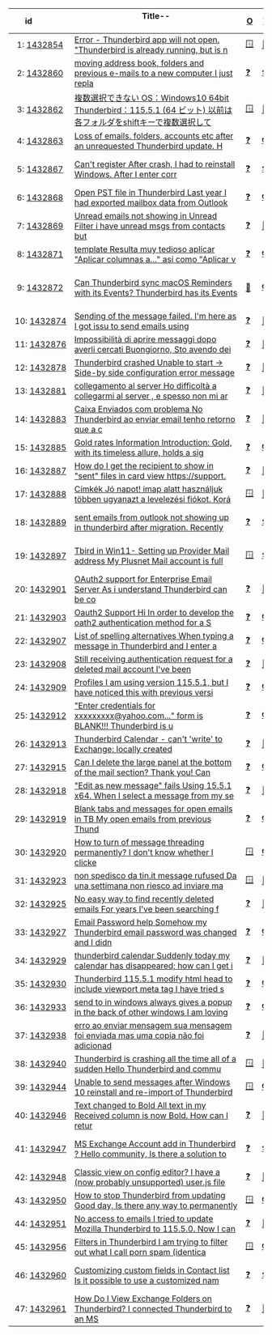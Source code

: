 |id&nbsp;&nbsp;&nbsp;&nbsp;&nbsp;&nbsp;&nbsp;&nbsp;&nbsp;&nbsp;|Title--&nbsp;&nbsp;&nbsp;&nbsp;&nbsp;&nbsp;&nbsp;&nbsp;&nbsp;&nbsp;&nbsp;&nbsp;&nbsp;&nbsp;&nbsp;&nbsp;&nbsp;&nbsp;&nbsp;&nbsp;&nbsp;&nbsp;&nbsp;&nbsp;&nbsp;&nbsp;&nbsp;&nbsp;&nbsp;&nbsp;&nbsp;&nbsp;&nbsp;&nbsp;&nbsp;&nbsp;&nbsp;&nbsp;&nbsp;&nbsp;&nbsp;&nbsp;&nbsp;&nbsp;&nbsp;&nbsp;&nbsp;&nbsp;&nbsp;&nbsp;&nbsp;&nbsp;&nbsp;&nbsp;&nbsp;&nbsp;&nbsp;&nbsp;&nbsp;&nbsp;&nbsp;&nbsp;&nbsp;&nbsp;&nbsp;&nbsp;&nbsp;&nbsp;&nbsp;&nbsp;&nbsp;&nbsp;&nbsp;&nbsp;&nbsp;|[O](## 'Operating System')|[T](## 'Topic')|[M](## 'Email Provider')|[A](## 'Antivirus')|[U](## 'User Chrome or other unsupported mod')|[Tags](## 'All Tags')|
|------------|--------------------------------------------------------------------------------|-|-|-|-|-|----------------------------------------|
|&nbsp;&nbsp;1:&nbsp;[1432854](https://support.mozilla.org/questions/1432854 '2023-12-03 18:50:27 -0800')|[Error - Thunderbird app will not open. "Thunderbird is already running, but is n](https://support.mozilla.org/questions/1432854 'Error - Thunderbird app will not open. "Thunderbird is already running, but is not responding." (win10) Thunderbird will not open.  the error message is: "Thund')|[🪟](## 'os:win10')|[🚧](## 't:fix_problems')|[❓](## 'Troubleshooting details missing :-)')|[❓](## 'Troubleshooting details missing :-)')|[❓](## 'Troubleshooting details missing :-)')|[fix-problems](https://support.mozilla.org/questions/thunderbird?tagged=fix-problems&show=all)|
|&nbsp;&nbsp;2:&nbsp;[1432860](https://support.mozilla.org/questions/1432860 '2023-12-03 20:27:03 -0800')|[moving address book, folders and previous e-mails to a new computer I just repla](https://support.mozilla.org/questions/1432860 'moving address book, folders and previous e-mails to a new computer I just replaced my 5 year old Windows computer with a new Windows computer.  When I loaded T')|[❓](## 'Troubleshooting details missing :-)')|[🛠](## 't:download_and_install')|[❓](## 'Troubleshooting details missing :-)')|[❓](## 'Troubleshooting details missing :-)')|[❓](## 'Troubleshooting details missing :-)')|[download-and-install_1](https://support.mozilla.org/questions/thunderbird?tagged=download-and-install_1&show=all)|
|&nbsp;&nbsp;3:&nbsp;[1432862](https://support.mozilla.org/questions/1432862 '2023-12-03 20:55:57 -0800')|[複数選択できない OS：Windows10 64bit Thunderbird：115.5.1 (64 ビット) 以前は各フォルダをshiftキーで複数選択して](https://support.mozilla.org/questions/1432862 '複数選択できない OS：Windows10 64bit Thunderbird：115.5.1 (64 ビット) 以前は各フォルダをshiftキーで複数選択して既読を一括でできたのですが、 上記バージョンにしてから出来なくなりました。 解決方法を教えてください。 ')|[🪟](## 'os:win10')|[🚧](## 't:fix_problems')|[❓](## 'Troubleshooting details missing :-)')|[❓](## 'Troubleshooting details missing :-)')|[❓](## 'Troubleshooting details missing :-)')|[fix-problems](https://support.mozilla.org/questions/thunderbird?tagged=fix-problems&show=all)|
|&nbsp;&nbsp;4:&nbsp;[1432863](https://support.mozilla.org/questions/1432863 '2023-12-03 21:03:37 -0800')|[Loss of emails. folders, accounts etc after an unrequested Thunderbird update. H](https://support.mozilla.org/questions/1432863 'Loss of emails. folders, accounts etc after an unrequested Thunderbird update. How do I recover my lost emails, folders, accounts, and go back to where I was be')|[❓](## 'Troubleshooting details missing :-)')|[👽](## 't:other')|[📮](## 'm:gmail')|[❓](## 'Troubleshooting details missing :-)')|[❓](## 'Troubleshooting details missing :-)')|[other](https://support.mozilla.org/questions/thunderbird?tagged=other&show=all)|
|&nbsp;&nbsp;5:&nbsp;[1432867](https://support.mozilla.org/questions/1432867 '2023-12-03 22:18:15 -0800')|[Can&apos;t register After crash, I had to reinstall Windows.  After I enter corr](https://support.mozilla.org/questions/1432867 'Can&apos;t register After crash, I had to reinstall Windows.  After I enter correct address and password, Thunderbird won&apos;t connect.   I suspect that my two party au')|[❓](## 'Troubleshooting details missing :-)')|[🛠](## 't:download_and_install')|[❓](## 'Troubleshooting details missing :-)')|[❓](## 'Troubleshooting details missing :-)')|[❓](## 'Troubleshooting details missing :-)')|[download-and-install_1](https://support.mozilla.org/questions/thunderbird?tagged=download-and-install_1&show=all)|
|&nbsp;&nbsp;6:&nbsp;[1432868](https://support.mozilla.org/questions/1432868 '2023-12-03 23:23:07 -0800')|[Open PST file in Thunderbird Last year I had exported mailbox data from Outlook ](https://support.mozilla.org/questions/1432868 'Open PST file in Thunderbird Last year I had exported mailbox data from Outlook 2016 in .pst file format. Recently I remember and found the PST file in my Windo')|[❓](## 'Troubleshooting details missing :-)')|[👽](## 't:other')|[💌](## 'm:microsoftemail')|[❓](## 'Troubleshooting details missing :-)')|[❓](## 'Troubleshooting details missing :-)')|[other](https://support.mozilla.org/questions/thunderbird?tagged=other&show=all)|
|&nbsp;&nbsp;7:&nbsp;[1432869](https://support.mozilla.org/questions/1432869 '2023-12-03 23:34:43 -0800')|[Unread emails not showing in Unread Filter i have unread msgs from contacts but ](https://support.mozilla.org/questions/1432869 'Unread emails not showing in Unread Filter i have unread msgs from contacts but not showing in inbox not in unread filter until i search the person manually, ho')|[❓](## 'Troubleshooting details missing :-)')|[🔩](## 't:customize')|[❓](## 'Troubleshooting details missing :-)')|[❓](## 'Troubleshooting details missing :-)')|[❓](## 'Troubleshooting details missing :-)')|[customize](https://support.mozilla.org/questions/thunderbird?tagged=customize&show=all)|
|&nbsp;&nbsp;8:&nbsp;[1432871](https://support.mozilla.org/questions/1432871 '2023-12-04 00:26:48 -0800')|[template Resulta muy tedioso aplicar "Aplicar columnas a..." así como "Aplicar v](https://support.mozilla.org/questions/1432871 'template Resulta muy tedioso aplicar "Aplicar columnas a..." así como "Aplicar vista actual a...". ¿Es posible aplicar una &apos;plantilla de vista&apos; por defecto para')|[❓](## 'Troubleshooting details missing :-)')|[👽](## 't:other')|[❓](## 'Troubleshooting details missing :-)')|[❓](## 'Troubleshooting details missing :-)')|[❓](## 'Troubleshooting details missing :-)')|[other](https://support.mozilla.org/questions/thunderbird?tagged=other&show=all)|
|&nbsp;&nbsp;9:&nbsp;[1432872](https://support.mozilla.org/questions/1432872 '2023-12-04 00:53:12 -0800')|[Can Thunderbird sync macOS Reminders with its Events? Thunderbird has its Events](https://support.mozilla.org/questions/1432872 'Can Thunderbird sync macOS Reminders with its Events? Thunderbird has its Events, i.e. to-do list items. macOS has Reminders Reminders\[1\], i.e. its form of to-d')|[🍎](## 'os:macos')|[👽](## 't:other')|[❓](## 'Troubleshooting details missing :-)')|[❓](## 'Troubleshooting details missing :-)')|[❓](## 'Troubleshooting details missing :-)')|[other](https://support.mozilla.org/questions/thunderbird?tagged=other&show=all), [macos](https://support.mozilla.org/questions/thunderbird?tagged=macos&show=all), [events](https://support.mozilla.org/questions/thunderbird?tagged=events&show=all), [reminders](https://support.mozilla.org/questions/thunderbird?tagged=reminders&show=all)|
|&nbsp;10:&nbsp;[1432874](https://support.mozilla.org/questions/1432874 '2023-12-04 01:58:14 -0800')|[Sending of the message failed. I&apos;m here as I got issu to send emails using ](https://support.mozilla.org/questions/1432874 'Sending of the message failed. I&apos;m here as I got issu to send emails using Thunderbird... each time an email go a small attachment I need to try 4 time to be ab')|[❓](## 'Troubleshooting details missing :-)')|[🚧](## 't:fix_problems')|[❓](## 'Troubleshooting details missing :-)')|[❓](## 'Troubleshooting details missing :-)')|[❓](## 'Troubleshooting details missing :-)')|[fix-problems](https://support.mozilla.org/questions/thunderbird?tagged=fix-problems&show=all)|
|&nbsp;11:&nbsp;[1432876](https://support.mozilla.org/questions/1432876 '2023-12-04 02:12:26 -0800')|[Impossibilità di aprire messaggi dopo averli cercati Buongiorno, Sto avendo dei ](https://support.mozilla.org/questions/1432876 'Impossibilità di aprire messaggi dopo averli cercati Buongiorno, Sto avendo dei problemi a trovare delle email di qualche anno fa tramite Thunderbird. Le riesco')|[❓](## 'Troubleshooting details missing :-)')|[🚧](## 't:fix_problems')|[❓](## 'Troubleshooting details missing :-)')|[❓](## 'Troubleshooting details missing :-)')|[❓](## 'Troubleshooting details missing :-)')|[fix-problems](https://support.mozilla.org/questions/thunderbird?tagged=fix-problems&show=all)|
|&nbsp;12:&nbsp;[1432878](https://support.mozilla.org/questions/1432878 '2023-12-04 02:32:19 -0800')|[Thunderbird crashed Unable to start -> Side-by side configuration error message ](https://support.mozilla.org/questions/1432878 'Thunderbird crashed Unable to start -> Side-by side configuration error message Unable to uninstall -> Another Message says there is an unfinished thunderbird u')|[❓](## 'Troubleshooting details missing :-)')|[🚧](## 't:fix_problems')|[❓](## 'Troubleshooting details missing :-)')|[❓](## 'Troubleshooting details missing :-)')|[❓](## 'Troubleshooting details missing :-)')|[fix-problems](https://support.mozilla.org/questions/thunderbird?tagged=fix-problems&show=all)|
|&nbsp;13:&nbsp;[1432881](https://support.mozilla.org/questions/1432881 '2023-12-04 02:58:33 -0800')|[collegamento al server Ho difficoltà a collegarmi al server , e spesso non mi ar](https://support.mozilla.org/questions/1432881 'collegamento al server Ho difficoltà a collegarmi al server , e spesso non mi arrivano le mail per qualche giorno, poi continuando ad accendere e spegnere il co')|[❓](## 'Troubleshooting details missing :-)')|[🚧](## 't:fix_problems')|[❓](## 'Troubleshooting details missing :-)')|[❓](## 'Troubleshooting details missing :-)')|[❓](## 'Troubleshooting details missing :-)')|[fix-problems](https://support.mozilla.org/questions/thunderbird?tagged=fix-problems&show=all)|
|&nbsp;14:&nbsp;[1432883](https://support.mozilla.org/questions/1432883 '2023-12-04 03:29:57 -0800')|[Caixa Enviados com problema No Thunderbird ao enviar email tenho retorno que a c](https://support.mozilla.org/questions/1432883 'Caixa Enviados com problema No Thunderbird ao enviar email tenho retorno que a caixa de enviados esta cheia, porem meu email envia e caixa na caixa de entrada o')|[❓](## 'Troubleshooting details missing :-)')|[🚧](## 't:fix_problems')|[❓](## 'Troubleshooting details missing :-)')|[❓](## 'Troubleshooting details missing :-)')|[❓](## 'Troubleshooting details missing :-)')|[fix-problems](https://support.mozilla.org/questions/thunderbird?tagged=fix-problems&show=all)|
|&nbsp;15:&nbsp;[1432885](https://support.mozilla.org/questions/1432885 '2023-12-04 04:18:17 -0800')|[Gold rates Information Introduction: Gold, with its timeless allure, holds a sig](https://support.mozilla.org/questions/1432885 'Gold rates Information Introduction: Gold, with its timeless allure, holds a significant place in economies, investments, and cultures worldwide. Understanding ')|[❓](## 'Troubleshooting details missing :-)')|[👽](## 't:other')|[💌](## 'm:microsoftemail')|[❓](## 'Troubleshooting details missing :-)')|[❓](## 'Troubleshooting details missing :-)')|[other](https://support.mozilla.org/questions/thunderbird?tagged=other&show=all)|
|&nbsp;16:&nbsp;[1432887](https://support.mozilla.org/questions/1432887 '2023-12-04 05:27:43 -0800')|[How do I get the recipient to show in "sent" files in card view https://support.](https://support.mozilla.org/questions/1432887 'How do I get the recipient to show in "sent" files in card view https://support.mozilla.org/en-US/questions/1097469?&mobile=1 In card view，i can not choose what')|[❓](## 'Troubleshooting details missing :-)')|[🔩](## 't:customize')|[❓](## 'Troubleshooting details missing :-)')|[❓](## 'Troubleshooting details missing :-)')|[❓](## 'Troubleshooting details missing :-)')|[customize](https://support.mozilla.org/questions/thunderbird?tagged=customize&show=all)|
|&nbsp;17:&nbsp;[1432888](https://support.mozilla.org/questions/1432888 '2023-12-04 05:38:16 -0800')|[Címkék Jó napot! imap alatt használjuk többen ugyanazt a levelezési fiókot. Korá](https://support.mozilla.org/questions/1432888 'Címkék Jó napot! imap alatt használjuk többen ugyanazt a levelezési fiókot. Korábban jól működött, hogy címkéket használtunk a levelek megkülönböztetésére (téma')|[🪟](## 'os:win11')|[🔩](## 't:customize')|[❓](## 'Troubleshooting details missing :-)')|[❓](## 'Troubleshooting details missing :-)')|[❓](## 'Troubleshooting details missing :-)')|[customize](https://support.mozilla.org/questions/thunderbird?tagged=customize&show=all)|
|&nbsp;18:&nbsp;[1432889](https://support.mozilla.org/questions/1432889 '2023-12-04 05:44:19 -0800')|[sent emails from outlook not showing up in thunderbird after migration. Recently](https://support.mozilla.org/questions/1432889 'sent emails from outlook not showing up in thunderbird after migration. Recently decided to give thunderbird a try. Moved from outlook 365 email. Everything app')|[❓](## 'Troubleshooting details missing :-)')|[🛠](## 't:download_and_install')|[💌](## 'm:microsoftemail')|[❓](## 'Troubleshooting details missing :-)')|[❓](## 'Troubleshooting details missing :-)')|[download-and-install_1](https://support.mozilla.org/questions/thunderbird?tagged=download-and-install_1&show=all)|
|&nbsp;19:&nbsp;[1432897](https://support.mozilla.org/questions/1432897 '2023-12-04 07:06:19 -0800')|[Tbird in Win11- Setting up Provider Mail address My Plusnet Mail account is full](https://support.mozilla.org/questions/1432897 'Tbird in Win11- Setting up Provider Mail address My Plusnet Mail account is fully operative out of Thunderbird in Windows 10, alongside my outlook.com mailer.  ')|[🪟](## 'os:win11')|[🛠](## 't:download_and_install')|[💌](## 'm:microsoftemail')|[❓](## 'Troubleshooting details missing :-)')|[❓](## 'Troubleshooting details missing :-)')|[download-and-install_1](https://support.mozilla.org/questions/thunderbird?tagged=download-and-install_1&show=all)|
|&nbsp;20:&nbsp;[1432901](https://support.mozilla.org/questions/1432901 '2023-12-04 07:24:26 -0800')|[OAuth2 support for Enterprise Email Server As i understand Thunderbird can be co](https://support.mozilla.org/questions/1432901 'OAuth2 support for Enterprise Email Server As i understand Thunderbird can be configured for OAuth2 support for various Cloud services like gmail, office365, ya')|[❓](## 'Troubleshooting details missing :-)')|[🔏](## 't:privacy_and_security')|[📮](## 'm:gmail')|[❓](## 'Troubleshooting details missing :-)')|[❓](## 'Troubleshooting details missing :-)')|[privacy-and-security_1](https://support.mozilla.org/questions/thunderbird?tagged=privacy-and-security_1&show=all)|
|&nbsp;21:&nbsp;[1432903](https://support.mozilla.org/questions/1432903 '2023-12-04 07:41:04 -0800')|[Oauth2 Support Hi    In order to develop the oath2 authentication method for a S](https://support.mozilla.org/questions/1432903 'Oauth2 Support Hi    In order to develop the oath2 authentication method for a Server., What is configuration required to make  in the thunderbird to redirect U')|[❓](## 'Troubleshooting details missing :-)')|[👽](## 't:other')|[🇾](## 'm:yahooemail')|[❓](## 'Troubleshooting details missing :-)')|[❓](## 'Troubleshooting details missing :-)')|[other](https://support.mozilla.org/questions/thunderbird?tagged=other&show=all)|
|&nbsp;22:&nbsp;[1432907](https://support.mozilla.org/questions/1432907 '2023-12-04 08:19:00 -0800')|[List of spelling alternatives When typing a message in Thunderbird and I enter a](https://support.mozilla.org/questions/1432907 'List of spelling alternatives When typing a message in Thunderbird and I enter an incorrect word, Thunderbird annotates the word with an underscore. If I then r')|[❓](## 'Troubleshooting details missing :-)')|[👽](## 't:other')|[❓](## 'Troubleshooting details missing :-)')|[❓](## 'Troubleshooting details missing :-)')|[❓](## 'Troubleshooting details missing :-)')|[other](https://support.mozilla.org/questions/thunderbird?tagged=other&show=all)|
|&nbsp;23:&nbsp;[1432908](https://support.mozilla.org/questions/1432908 '2023-12-04 08:29:01 -0800')|[Still receiving authentication request for a deleted mail account I&apos;ve been](https://support.mozilla.org/questions/1432908 'Still receiving authentication request for a deleted mail account I&apos;ve been through all related articles in this forum to try to resolve this issue, as the popu')|[❓](## 'Troubleshooting details missing :-)')|[🚧](## 't:fix_problems')|[❓](## 'Troubleshooting details missing :-)')|[❓](## 'Troubleshooting details missing :-)')|[❓](## 'Troubleshooting details missing :-)')|[fix-problems](https://support.mozilla.org/questions/thunderbird?tagged=fix-problems&show=all)|
|&nbsp;24:&nbsp;[1432909](https://support.mozilla.org/questions/1432909 '2023-12-04 08:43:41 -0800')|[Profiles I am using version 115.5.1, but I have noticed this with previous versi](https://support.mozilla.org/questions/1432909 'Profiles I am using version 115.5.1, but I have noticed this with previous versions as well.  When I copy the contents of my Profile to back it up, I get the fo')|[❓](## 'Troubleshooting details missing :-)')|[👽](## 't:other')|[❓](## 'Troubleshooting details missing :-)')|[❓](## 'Troubleshooting details missing :-)')|[❓](## 'Troubleshooting details missing :-)')|[other](https://support.mozilla.org/questions/thunderbird?tagged=other&show=all)|
|&nbsp;25:&nbsp;[1432912](https://support.mozilla.org/questions/1432912 '2023-12-04 08:57:06 -0800')|["Enter credentials for xxxxxxxxx@yahoo.com..." form is BLANK!!! Thunderbird is u](https://support.mozilla.org/questions/1432912 '"Enter credentials for xxxxxxxxx@yahoo.com..." form is BLANK!!! Thunderbird is unusable at this point because it claims my password is incorrect.  It still didn')|[❓](## 'Troubleshooting details missing :-)')|[👽](## 't:other')|[🇾](## 'm:yahooemail')|[❓](## 'Troubleshooting details missing :-)')|[❓](## 'Troubleshooting details missing :-)')|[other](https://support.mozilla.org/questions/thunderbird?tagged=other&show=all)|
|&nbsp;26:&nbsp;[1432913](https://support.mozilla.org/questions/1432913 '2023-12-04 08:59:05 -0800')|[Thunderbird Calendar - can&apos;t &apos;write&apos; to Exchange: locally created](https://support.mozilla.org/questions/1432913 'Thunderbird Calendar - can&apos;t &apos;write&apos; to Exchange: locally created events disappear Hey all, I&apos;m running Tbird 115.5.1 (just updated), and have been running acro')|[❓](## 'Troubleshooting details missing :-)')|[📅](## 't:calendar')|[❓](## 'Troubleshooting details missing :-)')|[❓](## 'Troubleshooting details missing :-)')|[❓](## 'Troubleshooting details missing :-)')|[calendar](https://support.mozilla.org/questions/thunderbird?tagged=calendar&show=all)|
|&nbsp;27:&nbsp;[1432915](https://support.mozilla.org/questions/1432915 '2023-12-04 09:04:49 -0800')|[Can I delete the large panel at the bottom of the mail section?  Thank you! Can ](https://support.mozilla.org/questions/1432915 'Can I delete the large panel at the bottom of the mail section?  Thank you! Can I delete the large panel at the bottom of the mail section?  Thank you! Instruct')|[❓](## 'Troubleshooting details missing :-)')|[👽](## 't:other')|[❓](## 'Troubleshooting details missing :-)')|[❓](## 'Troubleshooting details missing :-)')|[❓](## 'Troubleshooting details missing :-)')|[other](https://support.mozilla.org/questions/thunderbird?tagged=other&show=all)|
|&nbsp;28:&nbsp;[1432918](https://support.mozilla.org/questions/1432918 '2023-12-04 09:22:28 -0800')|["Edit as new message" fails Using 15.5.1 x64. When I select a message from my se](https://support.mozilla.org/questions/1432918 '"Edit as new message" fails Using 15.5.1 x64. When I select a message from my sent folder and Edit as new message, I add a couple of lines and hit send. I then ')|[❓](## 'Troubleshooting details missing :-)')|[🚧](## 't:fix_problems')|[❓](## 'Troubleshooting details missing :-)')|[❓](## 'Troubleshooting details missing :-)')|[❓](## 'Troubleshooting details missing :-)')|[fix-problems](https://support.mozilla.org/questions/thunderbird?tagged=fix-problems&show=all)|
|&nbsp;29:&nbsp;[1432919](https://support.mozilla.org/questions/1432919 '2023-12-04 09:37:46 -0800')|[Blank tabs and messages for open emails in TB My open emails from previous Thund](https://support.mozilla.org/questions/1432919 'Blank tabs and messages for open emails in TB My open emails from previous Thunderbird sessions have blank tabs and empty message windows.  How can I get them v')|[❓](## 'Troubleshooting details missing :-)')|[👽](## 't:other')|[❓](## 'Troubleshooting details missing :-)')|[❓](## 'Troubleshooting details missing :-)')|[❓](## 'Troubleshooting details missing :-)')|[other](https://support.mozilla.org/questions/thunderbird?tagged=other&show=all)|
|&nbsp;30:&nbsp;[1432920](https://support.mozilla.org/questions/1432920 '2023-12-04 09:47:34 -0800')|[How to turn of message threading permanently? I don&apos;t know whether I clicke](https://support.mozilla.org/questions/1432920 'How to turn of message threading permanently? I don&apos;t know whether I clicked some button or what, but Thunderbird suddenly decided to activate message threading')|[🪟](## 'os:win11')|[👽](## 't:other')|[❓](## 'Troubleshooting details missing :-)')|[❓](## 'Troubleshooting details missing :-)')|[❓](## 'Troubleshooting details missing :-)')|[other](https://support.mozilla.org/questions/thunderbird?tagged=other&show=all)|
|&nbsp;31:&nbsp;[1432923](https://support.mozilla.org/questions/1432923 '2023-12-04 10:12:41 -0800')|[non spedisco da tin.it message rufused Da una settimana non riesco ad inviare ma](https://support.mozilla.org/questions/1432923 'non spedisco da tin.it message rufused Da una settimana non riesco ad inviare mail con account tin.it. Ho provato con due PC (Win 10 e  thunderbird 102.15.1 (32')|[🪟](## 'os:win10')|[🚧](## 't:fix_problems')|[❓](## 'Troubleshooting details missing :-)')|[❓](## 'Troubleshooting details missing :-)')|[❓](## 'Troubleshooting details missing :-)')|[fix-problems](https://support.mozilla.org/questions/thunderbird?tagged=fix-problems&show=all)|
|&nbsp;32:&nbsp;[1432925](https://support.mozilla.org/questions/1432925 '2023-12-04 10:34:20 -0800')|[No easy way to find recently deleted emails For years I&apos;ve been searching f](https://support.mozilla.org/questions/1432925 'No easy way to find recently deleted emails For years I&apos;ve been searching for a field "Date/time deleted" as a column header for the "Deleted" folder.  I&apos;ve see')|[❓](## 'Troubleshooting details missing :-)')|[🔩](## 't:customize')|[❓](## 'Troubleshooting details missing :-)')|[❓](## 'Troubleshooting details missing :-)')|[❓](## 'Troubleshooting details missing :-)')|[customize](https://support.mozilla.org/questions/thunderbird?tagged=customize&show=all)|
|&nbsp;33:&nbsp;[1432927](https://support.mozilla.org/questions/1432927 '2023-12-04 10:48:21 -0800')|[Email Password help Somehow my Thunderbird email password was changed and I didn](https://support.mozilla.org/questions/1432927 'Email Password help Somehow my Thunderbird email password was changed and I didn&apos;t do it. How do I reset my password? Email \[edited\] @sbcglobal.net when or if y')|[❓](## 'Troubleshooting details missing :-)')|[👽](## 't:other')|[🇾](## 'm:yahooemail')|[❓](## 'Troubleshooting details missing :-)')|[❓](## 'Troubleshooting details missing :-)')|[other](https://support.mozilla.org/questions/thunderbird?tagged=other&show=all)|
|&nbsp;34:&nbsp;[1432929](https://support.mozilla.org/questions/1432929 '2023-12-04 10:51:24 -0800')|[thunderbird calendar Suddenly today my calendar has disappeared; how can I get i](https://support.mozilla.org/questions/1432929 'thunderbird calendar Suddenly today my calendar has disappeared; how can I get it back? The calendar still exists; I can add new vents; but how can I see it? ')|[❓](## 'Troubleshooting details missing :-)')|[🔩](## 't:customize')|[❓](## 'Troubleshooting details missing :-)')|[❓](## 'Troubleshooting details missing :-)')|[❓](## 'Troubleshooting details missing :-)')|[customize](https://support.mozilla.org/questions/thunderbird?tagged=customize&show=all)|
|&nbsp;35:&nbsp;[1432930](https://support.mozilla.org/questions/1432930 '2023-12-04 10:53:40 -0800')|[Thunderbird 115.5.1 modify html head to include viewport meta tag I have tried s](https://support.mozilla.org/questions/1432930 'Thunderbird 115.5.1 modify html head to include viewport meta tag I have tried several extensions with no luck.  I would like to add a viewport meta tag to the ')|[❓](## 'Troubleshooting details missing :-)')|[👽](## 't:other')|[❓](## 'Troubleshooting details missing :-)')|[❓](## 'Troubleshooting details missing :-)')|[❓](## 'Troubleshooting details missing :-)')|[other](https://support.mozilla.org/questions/thunderbird?tagged=other&show=all)|
|&nbsp;36:&nbsp;[1432933](https://support.mozilla.org/questions/1432933 '2023-12-04 11:22:44 -0800')|[send to in windows always gives a popup in the back of other windows I am loving](https://support.mozilla.org/questions/1432933 'send to in windows always gives a popup in the back of other windows I am loving Thunderbird and are using it for many many years now, but one thing always anno')|[❓](## 'Troubleshooting details missing :-)')|[👽](## 't:other')|[❓](## 'Troubleshooting details missing :-)')|[❓](## 'Troubleshooting details missing :-)')|[❓](## 'Troubleshooting details missing :-)')|[other](https://support.mozilla.org/questions/thunderbird?tagged=other&show=all)|
|&nbsp;37:&nbsp;[1432938](https://support.mozilla.org/questions/1432938 '2023-12-04 11:45:05 -0800')|[erro ao enviar mensagem sua mensagem foi enviada mas uma copia não foi adicionad](https://support.mozilla.org/questions/1432938 'erro ao enviar mensagem sua mensagem foi enviada mas uma copia não foi adicionada na sua pasta de enviados devido a um problemas na rede ou acesso a arquivos. v')|[❓](## 'Troubleshooting details missing :-)')|[🚧](## 't:fix_problems')|[❓](## 'Troubleshooting details missing :-)')|[❓](## 'Troubleshooting details missing :-)')|[❓](## 'Troubleshooting details missing :-)')|[fix-problems](https://support.mozilla.org/questions/thunderbird?tagged=fix-problems&show=all)|
|&nbsp;38:&nbsp;[1432940](https://support.mozilla.org/questions/1432940 '2023-12-04 11:58:39 -0800')|[Thunderbird is crashing all the time all of a sudden Hello Thunderbird and commu](https://support.mozilla.org/questions/1432940 'Thunderbird is crashing all the time all of a sudden Hello Thunderbird and community I have a fairly modern Windows 10 desktop computer that has never had any t')|[🪟](## 'os:win10')|[🚧](## 't:fix_problems')|[❓](## 'Troubleshooting details missing :-)')|[❓](## 'Troubleshooting details missing :-)')|[❓](## 'Troubleshooting details missing :-)')|[fix-problems](https://support.mozilla.org/questions/thunderbird?tagged=fix-problems&show=all)|
|&nbsp;39:&nbsp;[1432944](https://support.mozilla.org/questions/1432944 '2023-12-04 12:40:33 -0800')|[Unable to send messages after Windows 10 reinstall and re-import of Thunderbird ](https://support.mozilla.org/questions/1432944 'Unable to send messages after Windows 10 reinstall and re-import of Thunderbird profile. I have re-installed Windows 10 recently and re-imported my Thunderbird ')|[🪟](## 'os:win10')|[👽](## 't:other')|[❓](## 'Troubleshooting details missing :-)')|[❓](## 'Troubleshooting details missing :-)')|[❓](## 'Troubleshooting details missing :-)')|[other](https://support.mozilla.org/questions/thunderbird?tagged=other&show=all)|
|&nbsp;40:&nbsp;[1432946](https://support.mozilla.org/questions/1432946 '2023-12-04 13:12:51 -0800')|[Text changed to Bold All text in my Received column is now Bold. How can I retur](https://support.mozilla.org/questions/1432946 'Text changed to Bold All text in my Received column is now Bold. How can I return to the original option ? ')|[❓](## 'Troubleshooting details missing :-)')|[🔩](## 't:customize')|[❓](## 'Troubleshooting details missing :-)')|[❓](## 'Troubleshooting details missing :-)')|[❓](## 'Troubleshooting details missing :-)')|[customize](https://support.mozilla.org/questions/thunderbird?tagged=customize&show=all)|
|&nbsp;41:&nbsp;[1432947](https://support.mozilla.org/questions/1432947 '2023-12-04 13:36:37 -0800')|[MS Exchange Account add in Thunderbird ? Hello community, Is there a solution to](https://support.mozilla.org/questions/1432947 'MS Exchange Account add in Thunderbird ? Hello community, Is there a solution to integrate a Microsoft Exchange email account into Thunderbird?  It simply does ')|[❓](## 'Troubleshooting details missing :-)')|[🛠](## 't:download_and_install')|[💌](## 'm:microsoftemail')|[❓](## 'Troubleshooting details missing :-)')|[❓](## 'Troubleshooting details missing :-)')|[download-and-install_1](https://support.mozilla.org/questions/thunderbird?tagged=download-and-install_1&show=all)|
|&nbsp;42:&nbsp;[1432948](https://support.mozilla.org/questions/1432948 '2023-12-04 13:40:54 -0800')|[Classic view on config editor? I have a (now probably unsupported) user.js file ](https://support.mozilla.org/questions/1432948 'Classic view on config editor? I have a (now probably unsupported) user.js file and recently upgraded. Realized that the only thing that reset between versions ')|[❓](## 'Troubleshooting details missing :-)')|[🔩](## 't:customize')|[❓](## 'Troubleshooting details missing :-)')|[❓](## 'Troubleshooting details missing :-)')|[❓](## 'Troubleshooting details missing :-)')|[customize](https://support.mozilla.org/questions/thunderbird?tagged=customize&show=all)|
|&nbsp;43:&nbsp;[1432950](https://support.mozilla.org/questions/1432950 '2023-12-04 13:59:49 -0800')|[How to stop Thunderbird from updating Good day, Is there any way to permanently ](https://support.mozilla.org/questions/1432950 'How to stop Thunderbird from updating Good day, Is there any way to permanently stop/prevent Thunderbird from updating? Settings to warn before update do not wo')|[🪟](## 'os:win10')|[👽](## 't:other')|[❓](## 'Troubleshooting details missing :-)')|[❓](## 'Troubleshooting details missing :-)')|[❓](## 'Troubleshooting details missing :-)')|[other](https://support.mozilla.org/questions/thunderbird?tagged=other&show=all)|
|&nbsp;44:&nbsp;[1432951](https://support.mozilla.org/questions/1432951 '2023-12-04 14:22:10 -0800')|[No access to emails I tried to update Mozilla Thunderbird to 115.5.0. Now I can ](https://support.mozilla.org/questions/1432951 'No access to emails I tried to update Mozilla Thunderbird to 115.5.0. Now I can not receive emails on my computer. The message I received said, Error: Platform ')|[❓](## 'Troubleshooting details missing :-)')|[🚧](## 't:fix_problems')|[❓](## 'Troubleshooting details missing :-)')|[❓](## 'Troubleshooting details missing :-)')|[❓](## 'Troubleshooting details missing :-)')|[fix-problems](https://support.mozilla.org/questions/thunderbird?tagged=fix-problems&show=all)|
|&nbsp;45:&nbsp;[1432956](https://support.mozilla.org/questions/1432956 '2023-12-04 15:13:05 -0800')|[Filters in Thunderbird I am trying to filter out what I call porn spam (identica](https://support.mozilla.org/questions/1432956 'Filters in Thunderbird I am trying to filter out what I call porn spam (identical emails claiming my computer has been hacked and the hacker has secretly videoe')|[🪟](## 'os:win10')|[👽](## 't:other')|[❓](## 'Troubleshooting details missing :-)')|[❓](## 'Troubleshooting details missing :-)')|[❓](## 'Troubleshooting details missing :-)')|[other](https://support.mozilla.org/questions/thunderbird?tagged=other&show=all)|
|&nbsp;46:&nbsp;[1432960](https://support.mozilla.org/questions/1432960 '2023-12-04 15:53:02 -0800')|[Customizing custom fields in Contact list Is it possible to use a customized nam](https://support.mozilla.org/questions/1432960 'Customizing custom fields in Contact list Is it possible to use a customized name of custom fields in contacts? ')|[❓](## 'Troubleshooting details missing :-)')|[🛠](## 't:download_and_install')|[❓](## 'Troubleshooting details missing :-)')|[❓](## 'Troubleshooting details missing :-)')|[❓](## 'Troubleshooting details missing :-)')|[download-and-install_1](https://support.mozilla.org/questions/thunderbird?tagged=download-and-install_1&show=all)|
|&nbsp;47:&nbsp;[1432961](https://support.mozilla.org/questions/1432961 '2023-12-04 15:58:40 -0800')|[How Do I View Exchange Folders on Thunderbird? I connected Thunderbird to an MS ](https://support.mozilla.org/questions/1432961 'How Do I View Exchange Folders on Thunderbird? I connected Thunderbird to an MS Exchange account, which has multiple folders on the server that emails are sorte')|[❓](## 'Troubleshooting details missing :-)')|[🔩](## 't:customize')|[💌](## 'm:microsoftemail')|[❓](## 'Troubleshooting details missing :-)')|[❓](## 'Troubleshooting details missing :-)')|[customize](https://support.mozilla.org/questions/thunderbird?tagged=customize&show=all)|